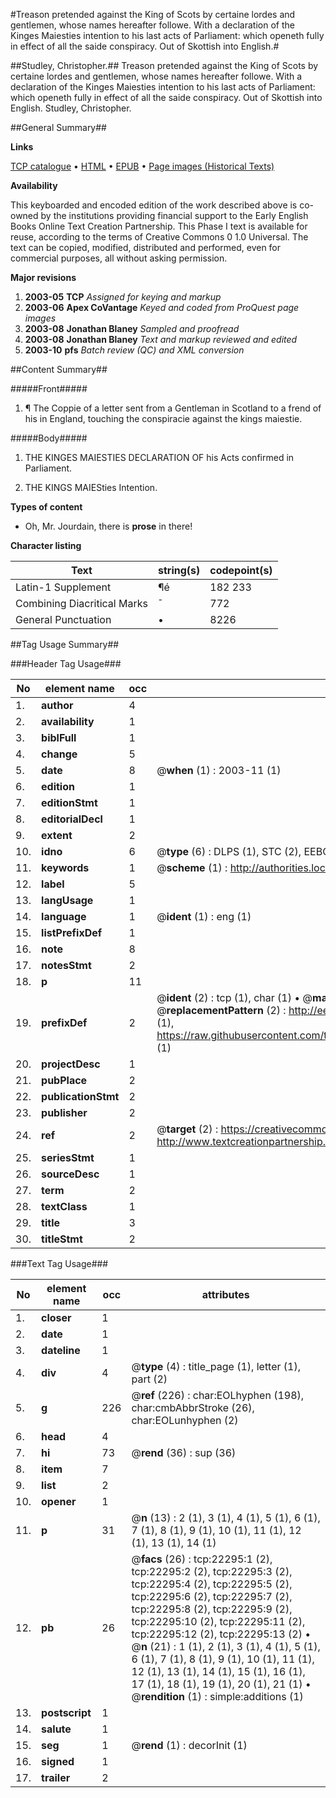 #Treason pretended against the King of Scots by certaine lordes and gentlemen, whose names hereafter followe. With a declaration of the Kinges Maiesties intention to his last acts of Parliament: which openeth fully in effect of all the saide conspiracy. Out of Skottish into English.#

##Studley, Christopher.##
Treason pretended against the King of Scots by certaine lordes and gentlemen, whose names hereafter followe. With a declaration of the Kinges Maiesties intention to his last acts of Parliament: which openeth fully in effect of all the saide conspiracy. Out of Skottish into English.
Studley, Christopher.

##General Summary##

**Links**

[TCP catalogue](http://www.ota.ox.ac.uk/tcp/)  • 
[HTML](http://tei.it.ox.ac.uk/tcp/Texts-HTML/free/A11/A11683.html)  • 
[EPUB](http://tei.it.ox.ac.uk/tcp/Texts-EPUB/free/A11/A11683.epub) • 
[Page images (Historical Texts)](https://data.historicaltexts.jisc.ac.uk/view?pubId=eebo-99856682e&pageId=eebo-99856682e-22295-1)

**Availability**

This keyboarded and encoded edition of the
	       work described above is co-owned by the institutions
	       providing financial support to the Early English Books
	       Online Text Creation Partnership. This Phase I text is
	       available for reuse, according to the terms of Creative
	       Commons 0 1.0 Universal. The text can be copied,
	       modified, distributed and performed, even for
	       commercial purposes, all without asking permission.

**Major revisions**

1. __2003-05__ __TCP__ *Assigned for keying and markup*
1. __2003-06__ __Apex CoVantage__ *Keyed and coded from ProQuest page images*
1. __2003-08__ __Jonathan Blaney__ *Sampled and proofread*
1. __2003-08__ __Jonathan Blaney__ *Text and markup reviewed and edited*
1. __2003-10__ __pfs__ *Batch review (QC) and XML conversion*

##Content Summary##

#####Front#####

1. ¶ The Coppie of a letter sent from a Gentleman in Scotland to a frend of his in England, touching the conspiracie against the kings maiestie.

#####Body#####

1. THE KINGES MAIESTIES DECLARATION OF his Acts confirmed in Parliament.

1. THE KINGS MAIESties Intention.

**Types of content**

  * Oh, Mr. Jourdain, there is **prose** in there!

**Character listing**


|Text|string(s)|codepoint(s)|
|---|---|---|
|Latin-1 Supplement|¶é|182 233|
|Combining             Diacritical Marks|̄|772|
|General Punctuation|•|8226|

##Tag Usage Summary##

###Header Tag Usage###

|No|element name|occ|attributes|
|---|---|---|---|
|1.|__author__|4||
|2.|__availability__|1||
|3.|__biblFull__|1||
|4.|__change__|5||
|5.|__date__|8| @__when__ (1) : 2003-11 (1)|
|6.|__edition__|1||
|7.|__editionStmt__|1||
|8.|__editorialDecl__|1||
|9.|__extent__|2||
|10.|__idno__|6| @__type__ (6) : DLPS (1), STC (2), EEBO-CITATION (1), PROQUEST (1), VID (1)|
|11.|__keywords__|1| @__scheme__ (1) : http://authorities.loc.gov/ (1)|
|12.|__label__|5||
|13.|__langUsage__|1||
|14.|__language__|1| @__ident__ (1) : eng (1)|
|15.|__listPrefixDef__|1||
|16.|__note__|8||
|17.|__notesStmt__|2||
|18.|__p__|11||
|19.|__prefixDef__|2| @__ident__ (2) : tcp (1), char (1)  •  @__matchPattern__ (2) : ([0-9\-]+):([0-9IVX]+) (1), (.+) (1)  •  @__replacementPattern__ (2) : http://eebo.chadwyck.com/downloadtiff?vid=$1&page=$2 (1), https://raw.githubusercontent.com/textcreationpartnership/Texts/master/tcpchars.xml#$1 (1)|
|20.|__projectDesc__|1||
|21.|__pubPlace__|2||
|22.|__publicationStmt__|2||
|23.|__publisher__|2||
|24.|__ref__|2| @__target__ (2) : https://creativecommons.org/publicdomain/zero/1.0/ (1), http://www.textcreationpartnership.org/docs/. (1)|
|25.|__seriesStmt__|1||
|26.|__sourceDesc__|1||
|27.|__term__|2||
|28.|__textClass__|1||
|29.|__title__|3||
|30.|__titleStmt__|2||


###Text Tag Usage###

|No|element name|occ|attributes|
|---|---|---|---|
|1.|__closer__|1||
|2.|__date__|1||
|3.|__dateline__|1||
|4.|__div__|4| @__type__ (4) : title_page (1), letter (1), part (2)|
|5.|__g__|226| @__ref__ (226) : char:EOLhyphen (198), char:cmbAbbrStroke (26), char:EOLunhyphen (2)|
|6.|__head__|4||
|7.|__hi__|73| @__rend__ (36) : sup (36)|
|8.|__item__|7||
|9.|__list__|2||
|10.|__opener__|1||
|11.|__p__|31| @__n__ (13) : 2 (1), 3 (1), 4 (1), 5 (1), 6 (1), 7 (1), 8 (1), 9 (1), 10 (1), 11 (1), 12 (1), 13 (1), 14 (1)|
|12.|__pb__|26| @__facs__ (26) : tcp:22295:1 (2), tcp:22295:2 (2), tcp:22295:3 (2), tcp:22295:4 (2), tcp:22295:5 (2), tcp:22295:6 (2), tcp:22295:7 (2), tcp:22295:8 (2), tcp:22295:9 (2), tcp:22295:10 (2), tcp:22295:11 (2), tcp:22295:12 (2), tcp:22295:13 (2)  •  @__n__ (21) : 1 (1), 2 (1), 3 (1), 4 (1), 5 (1), 6 (1), 7 (1), 8 (1), 9 (1), 10 (1), 11 (1), 12 (1), 13 (1), 14 (1), 15 (1), 16 (1), 17 (1), 18 (1), 19 (1), 20 (1), 21 (1)  •  @__rendition__ (1) : simple:additions (1)|
|13.|__postscript__|1||
|14.|__salute__|1||
|15.|__seg__|1| @__rend__ (1) : decorInit (1)|
|16.|__signed__|1||
|17.|__trailer__|2||
